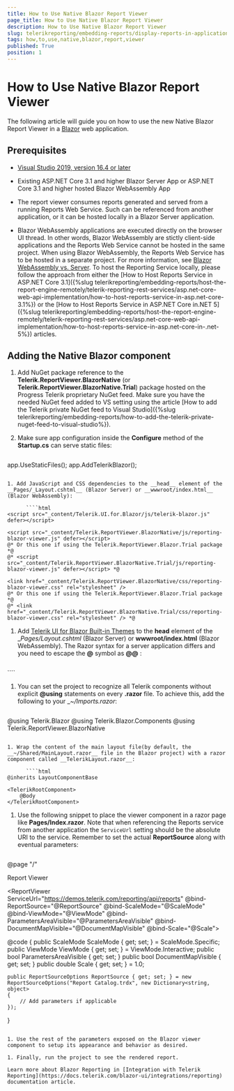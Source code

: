 ```yaml
---
title: How to Use Native Blazor Report Viewer
page_title: How to Use Native Blazor Report Viewer 
description: How to Use Native Blazor Report Viewer
slug: telerikreporting/embedding-reports/display-reports-in-applications/web-application/native-blazor-report-viewer/how-to-use-native-blazor-report-viewer
tags: how,to,use,native,blazor,report,viewer
published: True
position: 1
---
```


# How to Use Native Blazor Report Viewer

The following article will guide you on how to use the new Native Blazor Report Viewer in a [Blazor](https://dotnet.microsoft.com/apps/aspnet/web-apps/blazor) web application. 


## Prerequisites

* [Visual Studio 2019, version 16.4 or later](https://www.visualstudio.com/vs/) 

* Existing ASP.NET Core 3.1 and higher Blazor Server App or ASP.NET Core 3.1 and higher hosted Blazor WebAssembly App 

* The report viewer consumes reports generated and served from a running Reports Web Service. Such can be referenced from another application, or it can be hosted locally in a Blazor Server application. 

* Blazor WebAssembly applications are executed directly on the browser UI thread. In other words, Blazor WebAssembly are stictly client-side applications and the Reports Web Service cannot be hosted in the same project. When using Blazor WebAssembly, the Reports Web Service has to be hosted in a separate project. For more information, see [Blazor WebAssembly vs. Server](https://www.telerik.com/faqs/blazor-ui/what-is-the-difference-between-blazor-webassembly-vs-server). To host the Reporting Service locally, please follow the approach from either the [How to Host Reports Service in ASP.NET Core 3.1]({%slug telerikreporting/embedding-reports/host-the-report-engine-remotely/telerik-reporting-rest-services/asp.net-core-web-api-implementation/how-to-host-reports-service-in-asp.net-core-3.1%}) or the [How to Host Reports Service in ASP.NET Core in.NET 5]({%slug telerikreporting/embedding-reports/host-the-report-engine-remotely/telerik-reporting-rest-services/asp.net-core-web-api-implementation/how-to-host-reports-service-in-asp.net-core-in-.net-5%}) articles. 

## Adding the Native Blazor component

1. Add NuGet package reference to the __Telerik.ReportViewer.BlazorNative__ (or __Telerik.ReportViewer.BlazorNative.Trial__) package hosted on the Progress Telerik proprietary NuGet feed. Make sure you have the needed NuGet feed added to VS setting using the article [How to add the Telerik private NuGet feed to Visual Studio]({%slug telerikreporting/embedding-reports/how-to-add-the-telerik-private-nuget-feed-to-visual-studio%}). 

1. Make sure app configuration inside the __Configure__ method of the __Startup.cs__ can serve static files: 
    
      ````c#
app.UseStaticFiles();
app.AddTelerikBlazor();
````

1. Add JavaScript and CSS dependencies to the __head__ element of the __Pages/_Layout.cshtml__ (Blazor Server) or __wwwroot/index.html__ (Blazor WebAssembly): 
    
      ````html
<script src="_content/Telerik.UI.for.Blazor/js/telerik-blazor.js" defer></script>

<script src="_content/Telerik.ReportViewer.BlazorNative/js/reporting-blazor-viewer.js" defer></script>
@* Or this one if using the Telerik.ReportViewer.Blazor.Trial package *@
@* <script src="_content/Telerik.ReportViewer.BlazorNative.Trial/js/reporting-blazor-viewer.js" defer></script> *@

<link href="_content/Telerik.ReportViewer.BlazorNative/css/reporting-blazor-viewer.css" rel="stylesheet" />
@* Or this one if using the Telerik.ReportViewer.Blazor.Trial package *@
@* <link href="_content/Telerik.ReportViewer.BlazorNative.Trial/css/reporting-blazor-viewer.css" rel="stylesheet" /> *@
````

1. Add [Telerik UI for Blazor Built-in Themes](https://docs.telerik.com/kendo-ui/styles-and-layout/sass-themes) to the __head__ element of the __Pages/_Layout.cshtml__ (Blazor Server) or __wwwroot/index.html__ (Blazor WebAssembly). The Razor syntax for a server application differs and you need to escape the __@__ symbol as __@@__ : 
    
      ````html
<link rel="stylesheet" href="https://blazor.cdn.telerik.com/blazor/3.5.0/kendo-theme-default/all.css" />
````

1. You can set the project to recognize all Telerik components without explicit __@using__ statements on every __.razor__ file. To achieve this, add the following to your  __~/_Imports.razor__: 
    
      ````
@using Telerik.Blazor
@using Telerik.Blazor.Components
@using Telerik.ReportViewer.BlazorNative
````

1. Wrap the content of the main layout file(by default, the __~/Shared/MainLayout.razor__ file in the Blazor project) with a razor component called __TelerikLayout.razor__:
    
      ````html
@inherits LayoutComponentBase

<TelerikRootComponent>
    @Body
</TelerikRootComponent>
````

1. Use the following snippet to place the viewer component in a razor page like __Pages/Index.razor__. Note that when referencing the Reports service from another application the `ServiceUrl` setting should be the absolute URI to the service. Remember to set the actual __ReportSource__ along with eventual parameters: 
    
      ````
@page "/"

<PageTitle>Report Viewer</PageTitle>

<ReportViewer
    ServiceUrl="https://demos.telerik.com/reporting/api/reports"
    @bind-ReportSource="@ReportSource"
    @bind-ScaleMode="@ScaleMode"
    @bind-ViewMode="@ViewMode"
    @bind-ParametersAreaVisible="@ParametersAreaVisible"
    @bind-DocumentMapVisible="@DocumentMapVisible"
    @bind-Scale="@Scale">
</ReportViewer>

@code {
    public ScaleMode ScaleMode { get; set; } = ScaleMode.Specific;
    public ViewMode ViewMode { get; set; } = ViewMode.Interactive;
    public bool ParametersAreaVisible { get; set; }
    public bool DocumentMapVisible { get; set; }
    public double Scale { get; set; } = 1.0;

    public ReportSourceOptions ReportSource { get; set; } = new ReportSourceOptions("Report Catalog.trdx", new Dictionary<string, object>
    {
        // Add parameters if applicable
    });
}
````

1. Use the rest of the parameters exposed on the Blazor viewer component to setup its appearance and behavior as desired. 

1. Finally, run the project to see the rendered report. 

Learn more about Blazor Reporting in [Integration with Telerik Reporting](https://docs.telerik.com/blazor-ui/integrations/reporting) documentation article.
